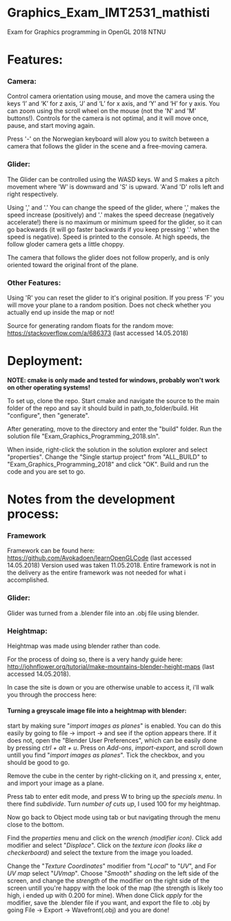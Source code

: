 # Graphics_Exam_IMT2531_mathisti
Exam for Graphics programming in OpenGL 2018 NTNU

# Features:
### Camera:
Control camera orientation using mouse, and move the camera using the keys ‘I’ and ‘K’ for z axis, ‘J’ and ‘L’ for x axis, and ‘Y’
and ‘H’ for y axis. You can zoom using the scroll wheel on the mouse (not the 'N' and 'M' buttons!). Controls for the camera is not optimal, and it will move once, pause, and start moving again.

Press '-' on the Norwegian keyboard will alow you to switch between a camera that follows the glider in the scene and a free-moving camera.

### Glider:
The Glider can be controlled using the WASD keys. W and S makes a pitch movement where 'W' is downward and 'S' is upward. 'A'and 'D' rolls left and right respectively.

Using ',' and '.' You can change the speed of the glider, where ',' makes the speed increase (positively) and '.' makes the speed decrease (negatively accelerate!) there is no maximum or minimum speed for the glider, so it can go backwards (it will go faster backwards if you keep pressing '.' when the speed is negative). Speed is printed to the console. At high speeds, the follow gloder camera gets a little choppy.

The camera that follows the glider does not follow properly, and is only oriented toward the original front of the plane.

### Other Features:
Using 'R' you can reset the glider to it's original position.
If you press 'F' you will move your plane to a random position. Does not check whether you actually end up inside the map or not!

Source for generating random floats for the random move: https://stackoverflow.com/a/686373 (last accessed 14.05.2018)

# Deployment:
**NOTE: cmake is only made and tested for windows, probably won't work on other operating systems!**

To set up, clone the repo. Start cmake and navigate the source to the main folder of the repo and say it should build in path_to_folder/build. Hit "configure", then "generate".

After generating, move to the directory and enter the "build" folder. Run the solution file "Exam_Graphics_Programming_2018.sln".

When inside, right-click the solution in the solution explorer and select "properties". Change the "Single startup project" from "ALL_BUILD" to "Exam_Graphics_Programming_2018" and click "OK". Build and run the code and you are set to go.


# Notes from the development process:
### Framework
Framework can be found here: https://github.com/Avokadoen/learnOpenGLCode (last accessed 14.05.2018) Version used was taken 11.05.2018.
Entire framework is not in the delivery as the entire framework was not needed for what i accomplished.

### Glider:
Glider was turned from a .blender file into an .obj file using blender.

### Heightmap:
Heightmap was made using blender rather than code.

For the process of doing so, there is a very handy guide here: http://johnflower.org/tutorial/make-mountains-blender-height-maps (last accessed 14.05.2018).

In case the site is down or you are otherwise unable to access it, i'll walk you through the proccess here:

#### Turning a greyscale image file into a heightmap with blender:
start by making sure "*import images as planes*" is enabled. You can do this easily by going to file -> import -> and see if the option appears there. If it does not, open the "Blender User Preferences", which can be easily done by pressing *ctrl + alt + u*. Press on *Add-ons*, *import-export*, and scroll down untill you find "*import images as planes*". Tick the checkbox, and you should be good to go.

Remove the cube in the center by right-clicking on it, and pressing x, enter, and import your image as a plane.

Press tab to enter edit mode, and press W to bring up the *specials menu*. In there find *subdivide*. Turn *number of cuts up*, I used 100 for my heightmap.

Now go back to Object mode using tab or but navigating through the menu close to the bottom.

Find the *properties* menu and click on the *wrench (modifier icon)*. Click add modifier and select "*Displace*". Click on the *texture icon (looks like a checkerboard)* and select the texture from the image you loaded.

Change the "*Texture Coordinates*" modifier from "*Local*" to "*UV*", and For *UV map* select "*UVmap*". Choose "*Smooth*" *shading* on the left side of the screen, and change the *strength* of the modifier on the right side of the screen untill you're happy with the look of the map (the strength is likely too high, i ended up with 0.200 for mine). When done Click *apply* for the modifier, save the .blender file if you want, and export the file to .obj by going File -> Export -> Wavefront(.obj) and you are done!
